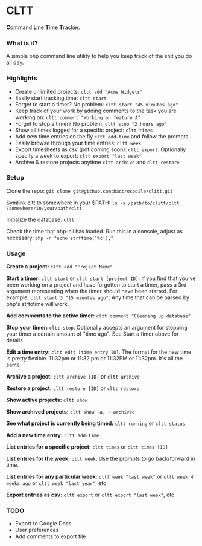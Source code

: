 # CLTT

**C**ommand **L**ine **T**ime **T**racker.

### What is it?
A simple php command line utility to help you keep track of the shit you do all day.

### Highlights
* Create unlimited projects: `cltt add "Acme Widgets"`
* Easily start tracking time: `cltt start`
* Forget to start a timer? No problem: `cltt start "45 minutes ago"`
* Keep track of your work by adding comments to the task you are working on: `cltt comment "Working on feature A"`
* Forget to stop a timer? No problem: `cltt stop "2 hours ago"`
* Show all times logged for a specific project: `cltt times`
* Add new time entries on the fly `cltt add-time` and follow the prompts
* Easily browse through your time entries: `cltt week`
* Export timesheets as csv (pdf coming soon): `cltt export`. Optionally specify a week to export: `cltt export "last week"`
* Archive & restore projects anytime `cltt archive` and `cltt restore`

### Setup
Clone the repo: `git clone git@github.com:badcrocodile/clitt.git`

Symlink cltt to somewhere in your $PATH: `ln -s /path/to/clitt/cltt /somewhere/in/your/path/cltt`

Initialize the database: `cltt`

Check the time that php-cli has loaded. Run this in a console, adjust as necessary: `php -r "echo strftime('%c');"`

### Usage
**Create a project:** `cltt add "Project Name"`

**Start a timer:** `cltt start` or `cltt start [project ID]`. If you find that you've been working on a project and have forgotten
to start a timer, pass a 3rd argument representing when the timer should have been started. For example: `cltt start 3 "15 minutes ago"`. 
Any time that can be parsed by php's strtotime will work.

**Add comments to the active timer:** `cltt comment "Cleaning up database"`

**Stop your timer:** `cltt stop`. Optionally accepts an argument for stopping your timer a certain amount of "time ago". See Start a timer above for details.

**Edit a time entry:** `cltt edit [time entry ID]`. The format for the new time is pretty flexible. 11:32pm or 11:32 pm or 11:32PM or 11:32pm. It's all the same.

**Archive a project:** `cltt archive [ID]` or `cltt archive`

**Restore a project:** `cltt restore [ID]` or `cltt restore`

**Show active projects:** `cltt show`

**Show archived projects:** `cltt show -a, --archived`

**See what project is currently being timed:** `cltt running` or `cltt status`

**Add a new time entry:** `cltt add-time`

**List entries for a specific project:** `cltt times` or `cltt times [ID]`

**List entries for the week:** `cltt week`. Use the prompts to go back/forward in time.

**List entries for any particular week:** `cltt week "last week"` or `cltt week 4 weeks ago` or `cltt week "last year"`, etc

**Export entries as csv:** `cltt export` or `cltt export "last week"`, etc

### TODO

* Export to Google Docs
* User preferences
* Add comments to export file
